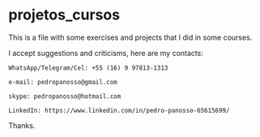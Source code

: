 # projetos_cursos
This is a file with some exercises and projects that I did in some courses.

I accept suggestions and criticisms, here are my contacts:

    WhatsApp/Telegram/Cel: +55 (16) 9 97813-1313

    e-mail: pedropanosso@gmail.com

    skype: pedropanosso@hotmail.com

    LinkedIn: https://www.linkedin.com/in/pedro-panosso-65615699/

Thanks.
